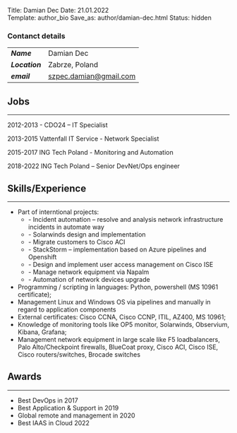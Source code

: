 Title: Damian Dec
Date: 21.01.2022  
Template: author_bio
Save_as: author/damian-dec.html
Status: hidden

### Contanct details

|                |                          |
|----------------|--------------------------|
| ***Name***     | Damian Dec               |
| ***Location*** | Zabrze, Poland           |
| ***email***    | szpec.damian@gmail.com   |

## Jobs 

---

2012-2013 - CDO24 – IT Specialist

2013-2015 Vattenfall IT Service - Network Specialist

2015-2017 ING Tech Poland - Monitoring and Automation

2018-2022 ING Tech Poland – Senior DevNet/Ops engineer


## Skills/Experience

---

- Part of interntional projects:
  <ul class="square"><li>- Incident automation – resolve and analysis network infrastructure incidents in automate way</li>
  <li>- Solarwinds design and implementation</li> 
  <li>- Migrate customers to Cisco ACI </li>
  <li>- StackStorm – implementation based on Azure pipelines and Openshift</li> 
  <li>- Design and implement user access management on Cisco ISE</li> 
  <li>- Manage network equipment via Napalm </li>
  <li>- Automation of network devices upgrade</li>
  </ul>
- Programming / scripting in languages: Python, powershell (MS 10961 certificate);
- Management Linux and Windows OS via pipelines and manually in regard to application 
components
- External certificates: Cisco CCNA, Cisco CCNP, ITIL, AZ400, MS 10961;
- Knowledge of monitoring tools like OP5 monitor, Solarwinds, Observium, Kibana, Grafana;
- Management network equipment in large scale like F5 loadbalancers, Palo Alto/Checkpoint firewalls, 
BlueCoat proxy, Cisco ACI, Cisco ISE, Cisco routers/switches, Brocade switches

## Awards

---
 - Best DevOps in 2017 
 - Best Application & Support in 2019 
 - Global remote and management in 2020 
 - Best IAAS in Cloud 2022